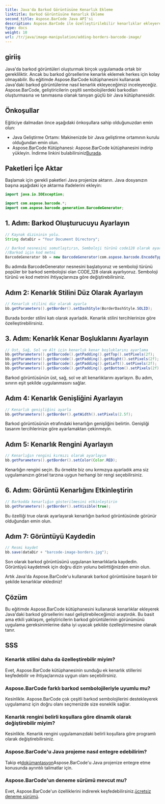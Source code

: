```yaml
---
title: Java'da Barkod Görüntüsüne Kenarlık Ekleme
linktitle: Barkod Görüntüsüne Kenarlık Ekleme
second_title: Aspose.BarCode Java API'si
description: Aspose.BarCode ile özelleştirilebilir kenarlıklar ekleyerek Java'daki barkod görüntülerini geliştirin. Görsel olarak çekici bir barkod çözümü elde etmek için bu adım adım kılavuzu izleyin.
type: docs
weight: 10
url: /tr/java/image-manipulation/adding-borders-barcode-image/
---
```


## giriiş

Java'da barkod görüntüleri oluşturmak birçok uygulamada ortak bir gerekliliktir. Ancak bu barkod görsellerine kenarlık eklemek herkes için kolay olmayabilir. Bu eğitimde Aspose.BarCode kütüphanesini kullanarak Java'daki barkod görüntülerine nasıl kenarlık ekleyeceğimizi inceleyeceğiz. Aspose.BarCode, geliştiricilerin çeşitli sembolojilerdeki barkodları oluşturmasına ve tanımasına olanak tanıyan güçlü bir Java kütüphanesidir.

## Önkoşullar

Eğiticiye dalmadan önce aşağıdaki önkoşullara sahip olduğunuzdan emin olun:

- Java Geliştirme Ortamı: Makinenizde bir Java geliştirme ortamının kurulu olduğundan emin olun.
- Aspose.BarCode Kütüphanesi: Aspose.BarCode kütüphanesini indirip yükleyin. İndirme linkini bulabilirsiniz[Burada](https://releases.aspose.com/barcode/java/).

## Paketleri İçe Aktar

Başlamak için gerekli paketleri Java projenize aktarın. Java dosyanızın başına aşağıdaki içe aktarma ifadelerini ekleyin:

```java
import java.io.IOException;

import com.aspose.barcode.*;
import com.aspose.barcode.generation.BarcodeGenerator;
```

## 1. Adım: Barkod Oluşturucuyu Ayarlayın

```java
// Kaynak dizininin yolu.
String dataDir = "Your Document Directory";

// Barkod nesnesini somutlaştırın, Semboloji türünü code128 olarak ayarlayın ve
//Barkod için kod metni
BarcodeGenerator bb = new BarcodeGenerator(com.aspose.barcode.EncodeTypes.CODE_128, "1234567");
```

Bu adımda BarcodeGenerator nesnesini başlatıyoruz ve semboloji türünü popüler bir barkod sembolojisi olan CODE_128 olarak ayarlıyoruz. Semboloji türünü ve kod metnini ihtiyaçlarınıza göre değiştirebilirsiniz.

## Adım 2: Kenarlık Stilini Düz Olarak Ayarlayın

```java
// Kenarlık stilini düz olarak ayarla
bb.getParameters().getBorder().setDashStyle(BorderDashStyle.SOLID);
```

Burada border stilini katı olarak ayarladık. Kenarlık stilini tercihlerinize göre özelleştirebilirsiniz.

## 3. Adım: Kenarlık Kenar Boşluklarını Ayarlayın

```java
// Üst, Sağ, Sol ve Alt için kenarlık kenar boşluklarını ayarlama
bb.getParameters().getBarcode().getPadding().getTop().setPixels(2f);
bb.getParameters().getBarcode().getPadding().getRight().setPixels(2f);
bb.getParameters().getBarcode().getPadding().getLeft().setPixels(2f);
bb.getParameters().getBarcode().getPadding().getBottom().setPixels(2f);
```

Barkod görüntüsünün üst, sağ, sol ve alt kenarlıklarını ayarlayın. Bu adım, sınırın eşit şekilde uygulanmasını sağlar.

## Adım 4: Kenarlık Genişliğini Ayarlayın

```java
// Kenarlık genişliğini ayarla
bb.getParameters().getBorder().getWidth().setPixels(2.5f);
```

Barkod görüntüsünün etrafındaki kenarlığın genişliğini belirtin. Genişliği tasarım tercihlerinize göre ayarlamaktan çekinmeyin.

## Adım 5: Kenarlık Rengini Ayarlayın

```java
// Kenarlığın rengini kırmızı olarak ayarlayın
bb.getParameters().getBorder().setColor(Color.RED);
```

Kenarlığın rengini seçin. Bu örnekte biz onu kırmızıya ayarladık ama siz uygulamanızın görsel tarzına uygun herhangi bir rengi seçebilirsiniz.

## 6. Adım: Görüntü Kenarlığını Etkinleştirin

```java
// Barkodda kenarlığın gösterilmesini etkinleştirin
bb.getParameters().getBorder().setVisible(true);
```

Bu özelliği true olarak ayarlayarak kenarlığın barkod görüntüsünde görünür olduğundan emin olun.

## Adım 7: Görüntüyü Kaydedin

```java
// Resmi kaydet
bb.save(dataDir + "barcode-image-borders.jpg");
```

Son olarak barkod görüntüsünü uygulanan kenarlıklarla kaydedin. Görüntüyü kaydetmek için doğru dizin yolunu belirttiğinizden emin olun.

Artık Java'da Aspose.BarCode'u kullanarak barkod görüntüsüne başarılı bir şekilde kenarlıklar eklediniz!

## Çözüm

Bu eğitimde Aspose.BarCode kütüphanesini kullanarak kenarlıklar ekleyerek Java'daki barkod görsellerini nasıl geliştirebileceğimizi araştırdık. Bu basit ama etkili yaklaşım, geliştiricilerin barkod görüntülerinin görünümünü uygulama gereksinimlerine daha iyi uyacak şekilde özelleştirmesine olanak tanır.

## SSS

### Kenarlık stilini daha da özelleştirebilir miyim?
Evet, Aspose.BarCode kütüphanesinin sunduğu ek kenarlık stillerini keşfedebilir ve ihtiyaçlarınıza uygun olanı seçebilirsiniz.

### Aspose.BarCode farklı barkod sembolojileriyle uyumlu mu?
Kesinlikle. Aspose.BarCode çok çeşitli barkod sembolojilerini destekleyerek uygulamanız için doğru olanı seçmenizde size esneklik sağlar.

### Kenarlık rengini belirli koşullara göre dinamik olarak değiştirebilir miyim?
Kesinlikle. Kenarlık rengini uygulamanızdaki belirli koşullara göre programlı olarak değiştirebilirsiniz.

### Aspose.BarCode'u Java projeme nasıl entegre edebilirim?
 Takip et[dokümantasyon](https://reference.aspose.com/barcode/java/)Aspose.BarCode'u Java projenize entegre etme konusunda ayrıntılı talimatlar için.

### Aspose.BarCode'un deneme sürümü mevcut mu?
 Evet, Aspose.BarCode'un özelliklerini indirerek keşfedebilirsiniz.[ücretsiz deneme sürümü](https://releases.aspose.com/).
